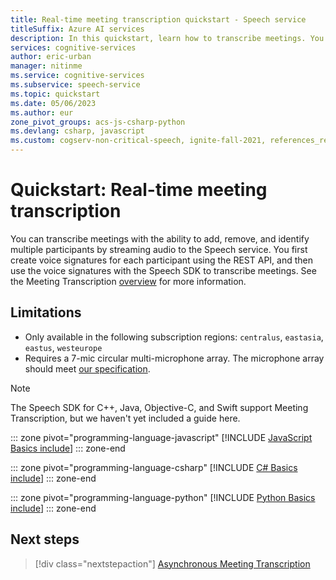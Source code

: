 ```yaml
---
title: Real-time meeting transcription quickstart - Speech service
titleSuffix: Azure AI services
description: In this quickstart, learn how to transcribe meetings. You can add, remove, and identify multiple participants by streaming audio to the Speech service.
services: cognitive-services
author: eric-urban
manager: nitinme
ms.service: cognitive-services
ms.subservice: speech-service
ms.topic: quickstart
ms.date: 05/06/2023
ms.author: eur
zone_pivot_groups: acs-js-csharp-python
ms.devlang: csharp, javascript
ms.custom: cogserv-non-critical-speech, ignite-fall-2021, references_regions, devx-track-extended-java, devx-track-js, devx-track-python
---
```


# Quickstart: Real-time meeting transcription

You can transcribe meetings with the ability to add, remove, and identify multiple participants by streaming audio to the Speech service. You first create voice signatures for each participant using the REST API, and then use the voice signatures with the Speech SDK to transcribe meetings. See the Meeting Transcription [overview](meeting-transcription.md) for more information.

## Limitations

* Only available in the following subscription regions: `centralus`, `eastasia`, `eastus`, `westeurope`
* Requires a 7-mic circular multi-microphone array. The microphone array should meet [our specification](./speech-sdk-microphone.md).

> [!NOTE]
> The Speech SDK for C++, Java, Objective-C, and Swift support Meeting Transcription, but we haven't yet included a guide here. 

::: zone pivot="programming-language-javascript"
[!INCLUDE [JavaScript Basics include](includes/how-to/meeting-transcription/real-time-javascript.md)]
::: zone-end

::: zone pivot="programming-language-csharp"
[!INCLUDE [C# Basics include](includes/how-to/meeting-transcription/real-time-csharp.md)]
::: zone-end

::: zone pivot="programming-language-python"
[!INCLUDE [Python Basics include](includes/how-to/meeting-transcription/real-time-python.md)]
::: zone-end

## Next steps

> [!div class="nextstepaction"]
> [Asynchronous Meeting Transcription](how-to-async-meeting-transcription.md)
